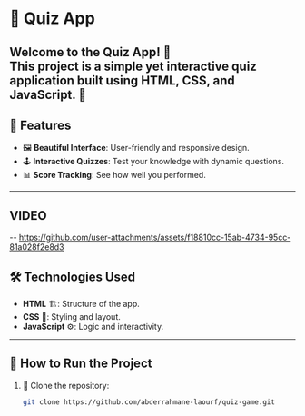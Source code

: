 #                                                                               🌟 Quiz App   
Welcome to the **Quiz App**! 🎉   
This project is a simple yet interactive quiz application built using **HTML**, **CSS**, and **JavaScript**. 🚀  
---

## 📖 Features  
- 🖼️ **Beautiful Interface**: User-friendly and responsive design.  
- 🕹️ **Interactive Quizzes**: Test your knowledge with dynamic questions.  
- 📊 **Score Tracking**: See how well you performed.  
---

## VIDEO


--   https://github.com/user-attachments/assets/f18810cc-15ab-4734-95cc-81a028f2e8d3

## 🛠️ Technologies Used  
- **HTML** 🏗️: Structure of the app. 
- **CSS** 🎨: Styling and layout. 
- **JavaScript** ⚙️: Logic and interactivity. 
---
## 🚀 How to Run the Project 
1. 📂 Clone the repository:  
   ```bash  
   git clone https://github.com/abderrahmane-laourf/quiz-game.git
